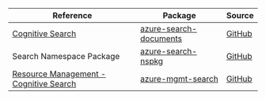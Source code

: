 | Reference | Package | Source |
|---|---|---|
|[Cognitive Search](search-documents-readme.md)|[azure-search-documents](https://pypi.org/project/azure-search-documents)|[GitHub](https://github.com/Azure/azure-sdk-for-python/blob/main/sdk/search/azure-search-documents)|
|Search Namespace Package|[azure-search-nspkg](https://pypi.org/project/azure-search-nspkg)|[GitHub](https://github.com/Azure/azure-sdk-for-python)|
|[Resource Management - Cognitive Search](mgmt-search-readme.md)|[azure-mgmt-search](https://pypi.org/project/azure-mgmt-search)|[GitHub](https://github.com/Azure/azure-sdk-for-python/blob/main/sdk/search/azure-mgmt-search)|
